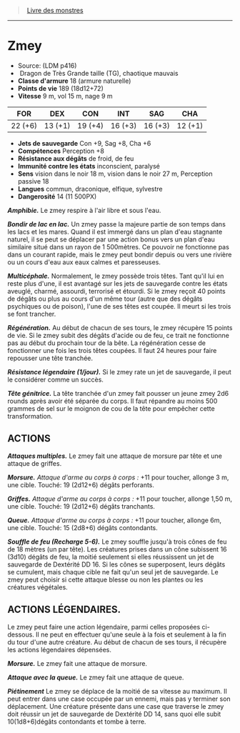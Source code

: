 ﻿> [Livre des monstres](tome_of_beasts.md)

---

# Zmey

- Source: (LDM p416)
-  Dragon de Très Grande taille (TG), chaotique mauvais
- **Classe d'armure** 18 (armure naturelle)
- **Points de vie** 189 (18d12+72)
- **Vitesse** 9 m, vol 15 m, nage 9 m

|FOR|DEX|CON|INT|SAG|CHA|
|---|---|---|---|---|---|
|22 (+6)|13 (+1)|19 (+4)|16 (+3)|16 (+3)|12 (+1)|

- **Jets de sauvegarde** Con +9, Sag +8, Cha +6
- **Compétences** Perception +8
- **Résistance aux dégâts** de froid, de feu
- **Immunité contre les états** inconscient, paralysé
- **Sens** vision dans le noir 18 m, vision dans le noir 27 m, Perception passive 18
- **Langues** commun, draconique, elfique, sylvestre
- **Dangerosité** 14 (11 500PX)

**_Amphibie._** Le zmey respire à l'air libre et sous l'eau.

**_Bondir de lac en lac._** Un zmey passe la majeure partie de son temps dans les lacs et les mares. Quand il est immergé dans un plan d'eau stagnante naturel, il se peut se déplacer par une action bonus vers un plan d'eau similaire situé dans un rayon de 1 500mètres. Ce pouvoir ne fonctionne pas dans un courant rapide, mais le zmey peut bondir depuis ou vers une rivière ou un cours d'eau aux eaux calmes et paresseuses.

**_Multicéphale._** Normalement, le zmey possède trois têtes. Tant qu'il lui en reste plus d'une, il est avantagé sur les jets de sauvegarde contre les états aveuglé, charmé, assourdi, terrorisé et étourdi. Si le zmey reçoit 40 points de dégâts ou plus au cours d'un même tour (autre que des dégâts psychiques ou de poison), l'une de ses têtes est coupée. Il meurt si les trois se font trancher.

**_Régénération._** Au début de chacun de ses tours, le zmey récupère 15 points de vie. Si le zmey subit des dégâts d'acide ou de feu, ce trait ne fonctionne pas au début du prochain tour de la bête. La régénération cesse de fonctionner une fois les trois têtes coupées. Il faut 24 heures pour faire repousser une tête tranchée.

**_Résistance légendaire (1/jour)._** Si le zmey rate un jet de sauvegarde, il peut le considérer comme un succès.

**_Tête génitrice._** La tête tranchée d'un zmey fait pousser un jeune zmey 2d6 rounds après avoir été séparée du corps. Il faut répandre au moins 500 grammes de sel sur le moignon de cou de la tête pour empêcher cette transformation.

## ACTIONS

**_Attaques multiples._** Le zmey fait une attaque de morsure par tête et une attaque de griffes.

**_Morsure._** _Attaque d'arme au corps à corps :_ +11 pour toucher, allonge 3 m, une cible. Touché: 19 (2d12+6) dégâts perforants.

**_Griffes._** _Attaque d'arme au corps à corps :_ +11 pour toucher, allonge 1,50 m, une cible. Touché: 19 (2d12+6) dégâts tranchants.

**_Queue._** _Attaque d'arme au corps à corps :_ +11 pour toucher, allonge 6m, une cible. Touché: 15 (2d8+6) dégâts contondants.

**_Souffle de feu (Recharge 5-6)._** Le zmey souffle jusqu'à trois cônes de feu de 18 mètres (un par tête). Les créatures prises dans un cône subissent 16 (3d10) dégâts de feu, la moitié seulement si elles réussissent un jet de sauvegarde de Dextérité DD 16. Si les cônes se superposent, leurs dégâts se cumulent, mais chaque cible ne fait qu'un seul jet de sauvegarde. Le zmey peut choisir si cette attaque blesse ou non les plantes ou les créatures végétales.

## ACTIONS LÉGENDAIRES.

Le zmey peut faire une action légendaire, parmi celles proposées ci-dessous. Il ne peut en effectuer qu'une seule à la fois et seulement à la fin du tour d'une autre créature. Au début de chacun de ses tours, il récupère les actions légendaires dépensées.

**_Morsure._** Le zmey fait une attaque de morsure.

**_Attaque avec la queue._** Le zmey fait une attaque de queue.

**_Piétinement_** Le zmey se déplace de la moitié de sa vitesse au maximum. Il peut entrer dans une case occupée par un ennemi, mais pas y terminer son déplacement. Une créature présente dans une case que traverse le zmey doit réussir un jet de sauvegarde de Dextérité DD 14, sans quoi elle subit 10(1d8+6)dégâts contondants et tombe à terre.

